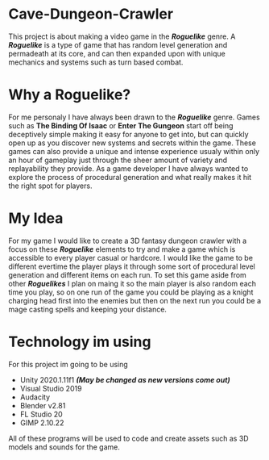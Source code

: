 # Cave-Dungeon-Crawler
This project is about making a video game in the ***Roguelike*** genre. 
A ***Roguelike*** is a type of game that has random level generation and permadeath at its core, 
and can then expanded upon with unique mechanics and systems such as turn based combat.

# Why a Roguelike?
For me personaly I have always been drawn to the ***Roguelike*** genre. 
Games such as **The Binding Of Isaac** or **Enter The Gungeon** start off being deceptively simple making it easy for anyone to get into, 
but can quickly open up as you discover new systems and secrets within the game. 
These games can also provide a unique and intense experience usualy within only an hour of gameplay just through the sheer amount of variety and replayability they provide.
As a game developer I have always wanted to explore the process of procedural generation and what really makes it hit the right spot for players.

# My Idea
For my game I would like to create a 3D fantasy dungeon crawler with a focus on these ***Roguelike*** elements to try and make a game which is accessible to every player
casual or hardcore. I would like the game to be different evertime the player plays it through some sort of procedural level generation and different items on each run. 
To set this game aside from other ***Roguelikes*** I plan on maing it so the main player is also random each time you play, so on one run of the game you could be playing
as a knight charging head first into the enemies but then on the next run you could be a mage casting spells and keeping your distance. 

# Technology im using
For this project im going to be using
- Unity 2020.1.11f1 ***(May be changed as new versions come out)***
- Visual Studio 2019
- Audacity
- Blender v2.81
- FL Studio 20
- GIMP 2.10.22

All of these programs will be used to code and create assets such as 3D models and sounds for the game.